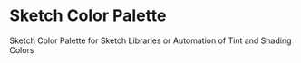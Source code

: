 # Sketch Color Palette

Sketch Color Palette for Sketch Libraries or Automation of Tint and Shading Colors

